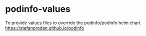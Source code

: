 # podinfo-values
To provide values files to override the podinfo/podinfo helm chart https://stefanprodan.github.io/podinfo
